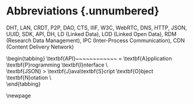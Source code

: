 # Abbreviations {.unnumbered}

DHT, LAN, CRDT, P2P, DAO, CTS, IIIF, W3C, WebRTC, DNS, HTTP, JSON, UUID, SDK, API, DH, LD (Linked Data), LOD (Linked Open Data), RDM (Research Data Management), IPC (Inter-Process Communication), CDN (Content Delivery Network)

\begin{tabbing}
\textbf{API}~~~~~~~~~~~~ \= \textbf{A}pplication \textbf{P}rogramming \textbf{I}nterface \\  
\textbf{JSON} \> \textbf{J}ava\textbf{S}cript \textbf{O}bject \textbf{N}otation \\  
\end{tabbing}

\newpage
